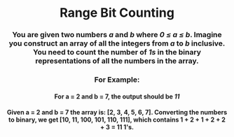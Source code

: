<div align = 'center'>

# Range Bit Counting

</div>

<div align = 'center'>

<h3>You are given two numbers <em>a</em> and <em>b</em> where <em>0 ≤ a ≤ b</em>. Imagine you construct an array of all the integers from <em>a</em> to <em>b</em> inclusive. You need to count the number of <em>1s</em> in the binary representations of all the numbers in the array.</h3>

<h3>For Example:</h3>

<h4>For a = 2 and b = 7, the output should be <em><strong>11</strong></em></h4>

<h4>Given a = 2 and b = 7 the array is: [2, 3, 4, 5, 6, 7]. Converting the numbers to binary, we get [10, 11, 100, 101, 110, 111], which contains 1 + 2 + 1 + 2 + 2 + 3 = 11 1's.</h4>
</div>
